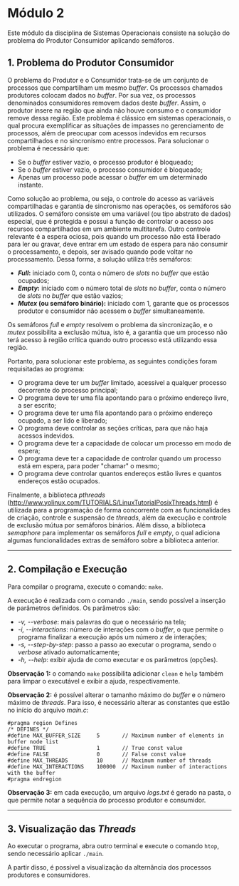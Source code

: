 # Módulo 2

Este módulo da disciplina de Sistemas Operacionais consiste na solução do problema do Produtor Consumidor aplicando semáforos.

## 1. Problema do Produtor Consumidor

O problema do Produtor e o Consumidor trata-se de um conjunto de processos que compartilham um mesmo _buffer_. Os processos chamados produtores colocam dados no _buffer_. Por sua vez, os processos denominados consumidores removem dados deste _buffer_. Assim, o produtor insere na região que ainda não houve consumo e o consumidor remove dessa região. Este problema é clássico em sistemas operacionais, o qual procura exemplificar as situações de impasses no gerenciamento de processos, além de preocupar com acessos indevidos em recursos compartilhados e no sincronismo entre processos. Para solucionar o problema é necessário que:

- Se o _buffer_ estiver vazio, o processo produtor é bloqueado;
- Se o _buffer_ estiver vazio, o processo consumidor é bloqueado;
- Apenas um processo pode acessar o _buffer_ em um determinado instante.

Como solução ao problema, ou seja, o controle do acesso as variáveis compartilhadas e garantia de sincronismo nas operações, os semáforos são utilizados. O semáforo consiste em uma variável (ou tipo abstrato de dados) especial, que é protegida e possui a função de controlar o acesso aos recursos compartilhados em um ambiente multitarefa. Outro controle relevante é a espera ociosa, pois quando um processo não está liberado para ler ou gravar, deve entrar em um estado de espera para não consumir o processamento, e depois, ser avisado quando pode voltar no processamento. Dessa forma, a solução utiliza três semáforos:

- **_Full_:** iniciado com 0, conta o número de _slots_ no _buffer_ que estão ocupados;
- **_Empty_:** iniciado com o número total de _slots_ no _buffer_, conta o número de _slots_ no _buffer_ que estão vazios;
- **_Mutex_ (ou semáforo binário):** iniciado com 1, garante que os processos produtor e consumidor não acessem o _buffer_ simultaneamente.

Os semáforos _full_ e _empty_ resolvem o problema da sincronização, e o _mutex_ possibilita a exclusão mútua, isto é, a garantia que um processo não terá acesso à região crítica quando outro processo está utilizando essa região.

Portanto, para solucionar este problema, as seguintes condições foram requisitadas ao programa:

- O programa deve ter um _buffer_ limitado, acessível a qualquer processo decorrente do processo principal;
- O programa deve ter uma fila apontando para o próximo endereço livre, a ser escrito;
- O programa deve ter uma fila apontando para o próximo endereço ocupado, a ser lido e liberado;
- O programa deve controlar as seções críticas, para que não haja acessos indevidos.
- O programa deve ter a capacidade de colocar um processo em modo de espera;
- O programa deve ter a capacidade de controlar quando um processo está em espera, para poder "chamar" o mesmo;
- O programa deve controlar quantos endereços estão livres e quantos endereços estão ocupados.

Finalmente, a biblioteca _pthreads_ (http://www.yolinux.com/TUTORIALS/LinuxTutorialPosixThreads.html) é utilizada para a programação de forma concorrente com as funcionalidades de criação, controle e suspensão de _threads_, além da execução e controle de exclusão mútua por semáforos binários. Além disso, a biblioteca _semaphore_ para implementar os semáforos _full_ e _empty_, o qual adiciona algumas funcionalidades extras de semáforo sobre a biblioteca anterior.

-----


## 2. Compilação e Execução

Para compilar o programa, execute o comando: ```make```.

A execução é realizada com o comando ```./main```, sendo possível a inserção de parâmetros definidos. Os parâmetros são:

 - _-v, --verbose_: mais palavras do que o necessário na tela;
 - _-i, --interactions_: número de interações com o _buffer_, o que permite o programa finalizar a execução após um número _x_ de interações;
 - _-s, --step-by-step_: passo a passo ao executar o programa, sendo o _verbose_ ativado automaticamente;
 - _-h, --help_: exibir ajuda de como executar e os parâmetros (opções).

**Observação 1:** o comando ```make``` possibilita adicionar ```clean``` e ```help``` também para limpar o executável e exibir a ajuda, respectivamente.

**Observação 2:** é possível alterar o tamanho máximo do _buffer_ e o número máximo de _threads_. Para isso, é necessário alterar as constantes que estão no início do arquivo _main.c_:
```
#pragma region Defines
/* DEFINES */
#define MAX_BUFFER_SIZE     5       // Maximum number of elements in buffer node list
#define TRUE                1       // True const value
#define FALSE               0       // False const value
#define MAX_THREADS         10      // Maximum number of threads
#define MAX_INTERACTIONS    100000  // Maximum number of interactions with the buffer
#pragma endregion
```

**Observação 3:** em cada execução, um arquivo _logs.txt_ é gerado na pasta, o que permite notar a sequência do processo produtor e consumidor.

-----


## 3. Visualização das _Threads_

Ao executar o programa, abra outro terminal e execute o comando ```htop```, sendo necessário aplicar ```./main```.

A partir disso, é possível a visualização da alternância dos processos produtores e consumidores.
